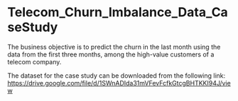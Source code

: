 # Telecom_Churn_Imbalance_Data_CaseStudy
The business objective is to predict the churn in the last month using the data from the first three months, among the high-value customers of a telecom company. 

The dataset for the case study can be downloaded from the following link: 
https://drive.google.com/file/d/1SWnADIda31mVFevFcfkGtcgBHTKKI94J/view 
